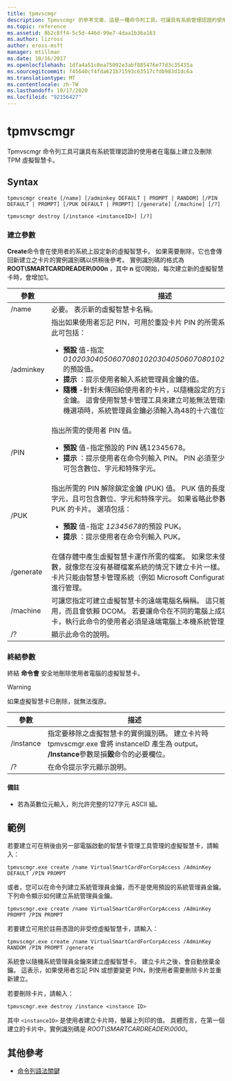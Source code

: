```yaml
---
title: tpmvscmgr
description: Tpmvscmgr 的參考文章，這是一種命令列工具，可讓具有系統管理認證的使用者在電腦上建立及刪除 TPM 虛擬智慧卡。
ms.topic: reference
ms.assetid: 8b2c8ff4-5c5d-446d-99e7-4daa1b36a163
ms.author: lizross
author: eross-msft
manager: mtillman
ms.date: 10/16/2017
ms.openlocfilehash: 1dfa4a51c0ea75092e3abf885476e77d3c35435a
ms.sourcegitcommit: f45640cf4fda621b71593c63517cfdb983d1dc6a
ms.translationtype: MT
ms.contentlocale: zh-TW
ms.lasthandoff: 10/17/2020
ms.locfileid: "92156427"
---
```

# <a name="tpmvscmgr"></a>tpmvscmgr

Tpmvscmgr 命令列工具可讓具有系統管理認證的使用者在電腦上建立及刪除 TPM 虛擬智慧卡。

## <a name="syntax"></a>Syntax

```
tpmvscmgr create [/name] [/adminkey DEFAULT | PROMPT | RANDOM] [/PIN DEFAULT | PROMPT] [/PUK DEFAULT | PROMPT] [/generate] [/machine] [/?]
```

```
tpmvscmgr destroy [/instance <instanceID>] [/?]
```

### <a name="create-parameters"></a>建立參數

**Create**命令會在使用者的系統上設定新的虛擬智慧卡。 如果需要刪除，它也會傳回新建立之卡片的實例識別碼以供稍後參考。 實例識別碼的格式為 **ROOT\SMARTCARDREADER\000n** ，其中 **n** 從0開始，每次建立新的虛擬智慧卡時，會增加1。

| 參數 | 描述 |
|--|--|
| /name | 必要。 表示新的虛擬智慧卡名稱。 |
| /adminkey | 指出如果使用者忘記 PIN，可用於重設卡片 PIN 的所需系統管理員金鑰。 此可包括：<ul><li>**預設** 值-指定 *010203040506070801020304050607080102030405060708*的預設值。</li><li>**提示** ：提示使用者輸入系統管理員金鑰的值。</li><li>**隨機** -針對未傳回給使用者的卡片，以隨機設定的方式產生系統管理員金鑰。 這會使用智慧卡管理工具來建立可能無法管理的卡片。 使用隨機選項時，系統管理員金鑰必須輸入為48的十六進位字元。</li></ul> |
| /PIN | 指出所需的使用者 PIN 值。<ul><li>**預設** 值-指定預設的 PIN 碼12345678。</li><li>**提示** ：提示使用者在命令列輸入 PIN。 PIN 必須至少為八個字元，且可包含數位、字元和特殊字元。</li></ul> |
| /PUK | 指出所需的 PIN 解除鎖定金鑰 (PUK) 值。 PUK 值的長度必須至少為八個字元，且可包含數位、字元和特殊字元。 如果省略此參數，則會建立不含 PUK 的卡片。 選項包括：<ul><li>**預設** 值-指定 *12345678*的預設 PUK。</li><li>**提示** ：提示使用者在命令列輸入 PUK。</li></ul> |
| /generate | 在儲存體中產生虛擬智慧卡運作所需的檔案。 如果您未使用 **/generate** 參數，就像您在沒有基礎檔案系統的情況下建立卡片一樣。 沒有檔案系統的卡片只能由智慧卡管理系統（例如 Microsoft Configuration Manager）進行管理。 |
| /machine | 可讓您指定可建立虛擬智慧卡的遠端電腦名稱稱。 這只能在網域環境中使用，而且會依賴 DCOM。 若要讓命令在不同的電腦上成功建立虛擬智慧卡，執行此命令的使用者必須是遠端電腦上本機系統管理員群組的成員。 |
| /? | 顯示此命令的說明。 |

### <a name="destroy-parameters"></a>終結參數

終結 **命令會** 安全地刪除使用者電腦的虛擬智慧卡。

> [!WARNING]
> 如果虛擬智慧卡已刪除，就無法復原。

| 參數 | 描述 |
|--|--|
| /instance | 指定要移除之虛擬智慧卡的實例識別碼。 建立卡片時 tpmvscmgr.exe 會將 instanceID 產生為 output。 **/Instance**參數是損**毀**命令的必要欄位。 |
| /? | 在命令提示字元顯示說明。 |

#### <a name="remarks"></a>備註

- 若為英數位元輸入，則允許完整的127字元 ASCII 組。

## <a name="examples"></a>範例

若要建立可在稍後由另一部電腦啟動的智慧卡管理工具管理的虛擬智慧卡，請輸入：

```
tpmvscmgr.exe create /name VirtualSmartCardForCorpAccess /AdminKey DEFAULT /PIN PROMPT
```

或者，您可以在命令列建立系統管理員金鑰，而不是使用預設的系統管理員金鑰。 下列命令顯示如何建立系統管理員金鑰。

```
tpmvscmgr.exe create /name VirtualSmartCardForCorpAccess /AdminKey PROMPT /PIN PROMPT
```

若要建立可用於註冊憑證的非受控虛擬智慧卡，請輸入：

```
tpmvscmgr.exe create /name VirtualSmartCardForCorpAccess /AdminKey RANDOM /PIN PROMPT /generate
```

系統會以隨機系統管理員金鑰來建立虛擬智慧卡。 建立卡片之後，會自動捨棄金鑰。 這表示，如果使用者忘記 PIN 或想要變更 PIN，則使用者需要刪除卡片並重新建立。

若要刪除卡片，請輸入：

```
tpmvscmgr.exe destroy /instance <instance ID>
```

其中 `<instanceID>` 是使用者建立卡片時，螢幕上列印的值。 具體而言，在第一個建立的卡片中，實例識別碼是 *ROOT\SMARTCARDREADER\0000*。

## <a name="additional-references"></a>其他參考

- [命令列語法關鍵](command-line-syntax-key.md)
